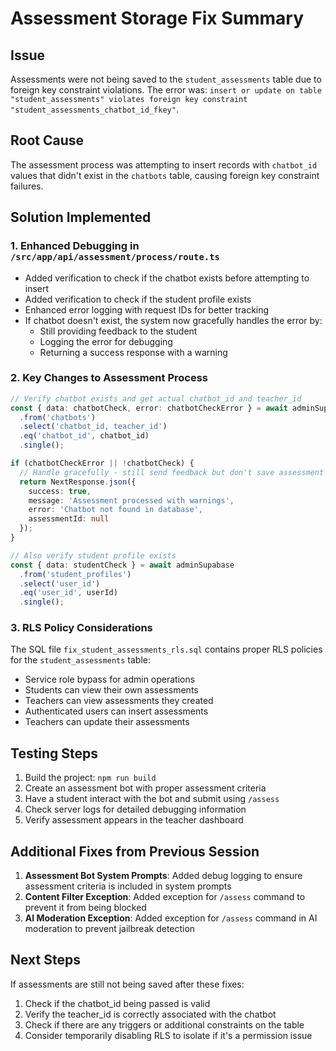 # Assessment Storage Fix Summary

## Issue
Assessments were not being saved to the `student_assessments` table due to foreign key constraint violations. The error was: `insert or update on table "student_assessments" violates foreign key constraint "student_assessments_chatbot_id_fkey"`.

## Root Cause
The assessment process was attempting to insert records with `chatbot_id` values that didn't exist in the `chatbots` table, causing foreign key constraint failures.

## Solution Implemented

### 1. Enhanced Debugging in `/src/app/api/assessment/process/route.ts`
- Added verification to check if the chatbot exists before attempting to insert
- Added verification to check if the student profile exists
- Enhanced error logging with request IDs for better tracking
- If chatbot doesn't exist, the system now gracefully handles the error by:
  - Still providing feedback to the student
  - Logging the error for debugging
  - Returning a success response with a warning

### 2. Key Changes to Assessment Process
```typescript
// Verify chatbot exists and get actual chatbot_id and teacher_id
const { data: chatbotCheck, error: chatbotCheckError } = await adminSupabase
  .from('chatbots')
  .select('chatbot_id, teacher_id')
  .eq('chatbot_id', chatbot_id)
  .single();

if (chatbotCheckError || !chatbotCheck) {
  // Handle gracefully - still send feedback but don't save assessment
  return NextResponse.json({ 
    success: true, 
    message: 'Assessment processed with warnings', 
    error: 'Chatbot not found in database',
    assessmentId: null 
  });
}

// Also verify student profile exists
const { data: studentCheck } = await adminSupabase
  .from('student_profiles')
  .select('user_id')
  .eq('user_id', userId)
  .single();
```

### 3. RLS Policy Considerations
The SQL file `fix_student_assessments_rls.sql` contains proper RLS policies for the `student_assessments` table:
- Service role bypass for admin operations
- Students can view their own assessments
- Teachers can view assessments they created
- Authenticated users can insert assessments
- Teachers can update their assessments

## Testing Steps
1. Build the project: `npm run build`
2. Create an assessment bot with proper assessment criteria
3. Have a student interact with the bot and submit using `/assess`
4. Check server logs for detailed debugging information
5. Verify assessment appears in the teacher dashboard

## Additional Fixes from Previous Session
1. **Assessment Bot System Prompts**: Added debug logging to ensure assessment criteria is included in system prompts
2. **Content Filter Exception**: Added exception for `/assess` command to prevent it from being blocked
3. **AI Moderation Exception**: Added exception for `/assess` command in AI moderation to prevent jailbreak detection

## Next Steps
If assessments are still not being saved after these fixes:
1. Check if the chatbot_id being passed is valid
2. Verify the teacher_id is correctly associated with the chatbot
3. Check if there are any triggers or additional constraints on the table
4. Consider temporarily disabling RLS to isolate if it's a permission issue